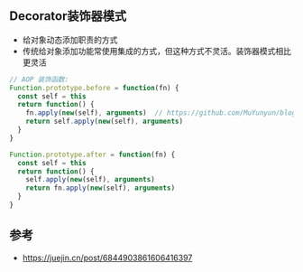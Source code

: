## Decorator装饰器模式
- 给对象动态添加职责的方式
- 传统给对象添加功能常使用集成的方式，但这种方式不灵活。装饰器模式相比更灵活
```js
// AOP 装饰函数:
Function.prototype.before = function(fn) {
  const self = this
  return function() {
    fn.apply(new(self), arguments)  // https://github.com/MuYunyun/blog/pull/30#event-1817065820
    return self.apply(new(self), arguments)
  }
}

Function.prototype.after = function(fn) {
  const self = this
  return function() {
    self.apply(new(self), arguments)
    return fn.apply(new(self), arguments)
  }
}

```

## 参考
- https://juejin.cn/post/6844903861606416397
